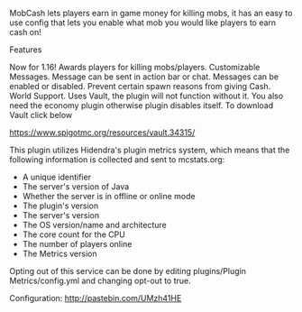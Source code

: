 MobCash lets players earn in game money for killing mobs, it
has an easy to use config that lets you enable what mob you would
like players to earn cash on!


Features

Now for 1.16!
Awards players for killing mobs/players.
Customizable Messages.
Message can be sent in action bar or chat.
Messages can be enabled or disabled.
Prevent certain spawn reasons from giving Cash.
World Support.
Uses Vault, the plugin will not function without it.
You also need the economy plugin otherwise plugin disables itself.
To download Vault click below

https://www.spigotmc.org/resources/vault.34315/

This plugin utilizes Hidendra's plugin metrics system, which means that the following information is collected and sent to mcstats.org:

- A unique identifier
- The server's version of Java
- Whether the server is in offline or online mode
- The plugin's version
- The server's version
- The OS version/name and architecture
- The core count for the CPU
- The number of players online
- The Metrics version

Opting out of this service can be done by editing plugins/Plugin Metrics/config.yml and changing opt-out to true.

Configuration:
http://pastebin.com/UMzh41HE
